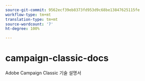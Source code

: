 ```yaml
---
source-git-commit: 9562ecf39eb8373fd953d9c68be13847625115fe
workflow-type: tm+mt
translation-type: tm+mt
source-wordcount: '7'
ht-degree: 100%

---
```

# campaign-classic-docs

Adobe Campaign Classic 기술 설명서
